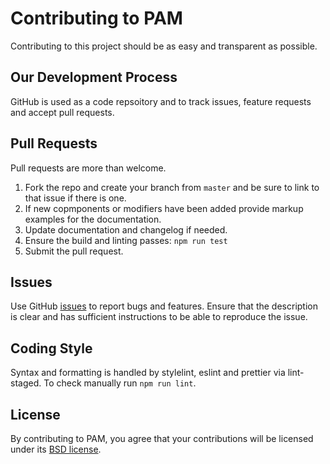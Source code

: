 # Contributing to PAM

Contributing to this project should be as easy and transparent as
possible.

## Our Development Process

GitHub is used as a code repsoitory and to track issues, feature requests and accept pull requests.

## Pull Requests

Pull requests are more than welcome.

1. Fork the repo and create your branch from `master` and be sure to link to that issue if there is one.
2. If new copmponents or modifiers have been added provide markup examples for the documentation.
3. Update documentation and changelog if needed.
4. Ensure the build and linting passes: `npm run test`
5. Submit the pull request.

## Issues

Use GitHub [issues](https://github.com/mrgreentech/pam/issues) to report bugs and features. Ensure that the description is clear and has sufficient instructions to be able to reproduce the issue.

## Coding Style

Syntax and formatting is handled by stylelint, eslint and prettier via lint-staged. To check manually run `npm run lint`.

## License

By contributing to PAM, you agree that your contributions will be licensed
under its [BSD license](https://github.com/mrgreentech/pam/blob/master/LICENSE.md).
